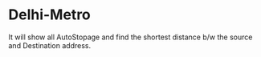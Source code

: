 # Delhi-Metro
It will show all AutoStopage and find the shortest distance b/w the source and Destination address.
